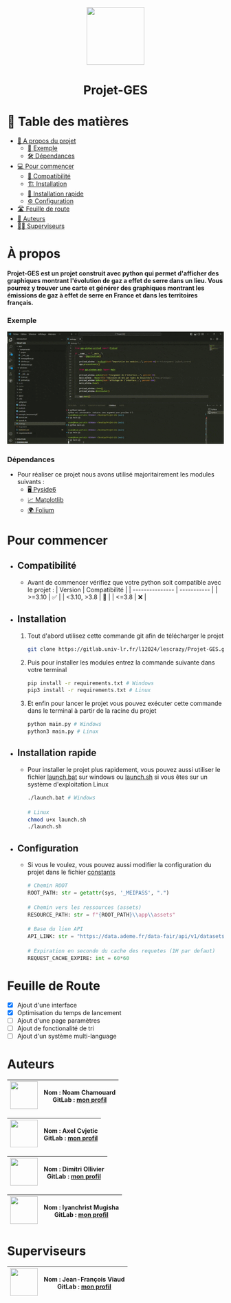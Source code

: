 <div align="center">
    <img src="https://gitlab.univ-lr.fr/uploads/-/system/project/avatar/9036/icon.ico?width=96" width="134" height="134">
    <h1>Projet-GES</h1>
</div>

# 📗 Table des matières
- [📖 A propos du projet](#à-propos)
  - [🚀 Exemple](#exemple)
  - [🛠 Dépendances](#dépendances)
- [💻 Pour commencer](#pour-commencer)
  - [🐍 Compatibilité](#compatibilité)
  - [🏗️ Installation](#installation)
  - [🚗 Installation rapide](#installation-rapide)
  - [⚙️ Configuration](#configuration)
- [🛣️ Feuille de route](#feuille-de-route)
- [👥 Auteurs](#auteurs)
- [👷‍♂️ Superviseurs](#superviseurs)

# À propos
<h4>Projet-GES est un projet construit avec python qui permet d'afficher des graphiques montrant l'évolution de gaz a effet de serre dans un lieu. Vous pourrez y trouver une carte et générer des graphiques montrant les émissions de gaz à effet de serre en France et dans les territoires français.</h4>

  ### Exemple
  <div align="center">
      <img src="assets/example.gif"></img>
  </div>

  ### Dépendances
  - Pour réaliser ce projet nous avons utilisé majoritairement les modules suivants :
    - <a href="https://pypi.org/project/PySide6/">🖥️ Pyside6 </a>
    - <a href="https://matplotlib.org/stable/index.html">📈 Matplotlib</a>
    - <a href="https://pypi.org/project/folium/">🌍 Folium</a>

# Pour commencer
  - ## Compatibilité
    - Avant de commencer vérifiez que votre python soit compatible avec le projet : 
      | Version  | Compatibilité |
      | --------------- | ----------- | 
      | >=3.10 | ✅ |
      | <3.10, >3.8 | 🤷 |
      | <=3.8  | ❌ |

  - ## Installation
    1. Tout d'abord utilisez cette commande git afin de télécharger le projet
        ```bash
        git clone https://gitlab.univ-lr.fr/l12024/lescrazy/Projet-GES.git
        ```

    2. Puis pour installer les modules entrez la commande suivante dans votre terminal
        ```bash 
        pip install -r requirements.txt # Windows
        pip3 install -r requirements.txt # Linux
        ```

    3. Et enfin pour lancer le projet vous pouvez exécuter cette commande dans le terminal à partir de la racine du projet
        ```bash
        python main.py # Windows
        python3 main.py # Linux
        ```

  - ## Installation rapide
    - Pour installer le projet plus rapidement, vous pouvez aussi utiliser le fichier [launch.bat](launch.bat) sur windows ou [launch.sh](launch.sh) si vous êtes sur un système d'exploitation Linux
      ```bash 
      ./launch.bat # Windows

      # Linux
      chmod u+x launch.sh
      ./launch.sh
      ```

  - ## Configuration
    - Si vous le voulez, vous pouvez aussi modifier la configuration du projet dans le fichier [constants](utils/constants.py)
      ```python
      # Chemin ROOT
      ROOT_PATH: str = getattr(sys, '_MEIPASS', ".")

      # Chemin vers les ressources (assets)
      RESOURCE_PATH: str = f"{ROOT_PATH}\\app\\assets"

      # Base du lien API
      API_LINK: str = "https://data.ademe.fr/data-fair/api/v1/datasets/bilan-ges/"

      # Expiration en seconde du cache des requetes (1H par defaut)
      REQUEST_CACHE_EXPIRE: int = 60*60
      ```

# Feuille de Route
- [x] Ajout d'une interface
- [x] Optimisation du temps de lancement
- [ ] Ajout d'une page paramètres
- [ ] Ajout de fonctionalité de tri
- [ ] Ajout d'un système multi-language

# Auteurs

| <a href="https://gitlab.univ-lr.fr/nchamoua"> <img src="https://gitlab.univ-lr.fr/uploads/-/system/user/avatar/2426/avatar.png?width=800" width="64" height="64"> </a> | **Nom :** Noam Chamouard <br> **GitLab :** [mon profil](https://gitlab.univ-lr.fr/nchamoua) |
|:----------------------------------------------------------------------------------------------------------------------------------:|:----------------------------------------------------------------------------------------------------:|

| <a href="https://gitlab.univ-lr.fr/acvjetic"> <img src="https://gitlab.univ-lr.fr/uploads/-/system/user/avatar/2468/avatar.png?width=800" width="64" height="64"> </a> | **Nom :** Axel Cvjetic <br> **GitLab :** [mon profil](https://gitlab.univ-lr.fr/acvjetic) |
|:---------------------------------------------------------------------------------------------------------------------------------:|:----------------------------------------------------------------------------------------------------:|

| <a href="https://gitlab.univ-lr.fr/dollivie"> <img src="https://secure.gravatar.com/avatar/a261e03fb78a7abdec058954aafcc0778fc8cd77f580cebced9ba173f95d91ed?s=64&d=identicon" width="64" height="64"> </a> | **Nom :** Dimitri Ollivier <br> **GitLab :** [mon profil](https://gitlab.univ-lr.fr/dollivie) |
|:----------------------------------------------------------------------------------------------------------------------------------:|:----------------------------------------------------------------------------------------------------:|

| <a href="https://gitlab.univ-lr.fr/imugisha"> <img src="https://secure.gravatar.com/avatar/a651d3b5f3a9f490d36e163332be73cc24f1047f28735b4e9f788b3637bb9c43?s=64&d=identicon" width="64" height="64"> </a> | **Nom :** Iyanchrist Mugisha <br> **GitLab :** [mon profil](https://gitlab.univ-lr.fr/imugisha) |
|:----------------------------------------------------------------------------------------------------------------------------------:|:----------------------------------------------------------------------------------------------------:|

# Superviseurs

| <a href="https://gitlab.univ-lr.fr/jviaud"> <img src="https://gitlab.univ-lr.fr/uploads/-/system/user/avatar/566/avatar.png?width=800" width="64" height="64"> </a> | **Nom :** Jean-François Viaud <br> **GitLab :** [mon profil](https://gitlab.univ-lr.fr/jviaud) |
|:----------------------------------------------------------------------------------------------------------------------------------:|:----------------------------------------------------------------------------------------------------:|